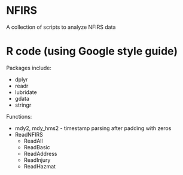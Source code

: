 # NFIRS
A collection of scripts to analyze NFIRS data

# R code (using Google style guide)
Packages include:  
* dplyr  
* readr  
* lubridate  
* gdata  
* stringr  

Functions:  
* mdy2, mdy_hms2 - timestamp parsing after padding with zeros  
* ReadNFIRS  
  + ReadAll  
  + ReadBasic  
  + ReadAddress  
  + ReadInjury  
  + ReadHazmat  


